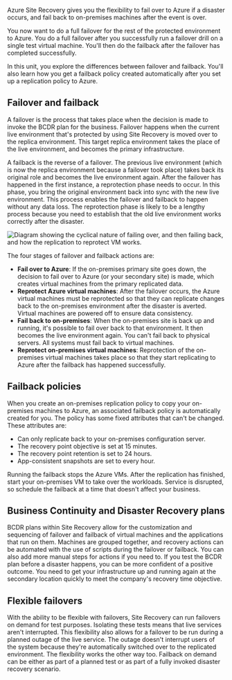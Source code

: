 Azure Site Recovery gives you the flexibility to fail over to Azure if a disaster occurs, and fail back to on-premises machines after the event is over.

You now want to do a full failover for the rest of the protected environment to Azure. You do a full failover after you successfully run a failover drill on a single test virtual machine. You'll then do the failback after the failover has completed successfully.

In this unit, you explore the differences between failover and failback. You'll also learn how you get a failback policy created automatically after you set up a replication policy to Azure.

## Failover and failback

A failover is the process that takes place when the decision is made to invoke the BCDR plan for the business. Failover happens when the current live environment that's protected by using Site Recovery is moved over to the replica environment. This target replica environment takes the place of the live environment, and becomes the primary infrastructure.

A failback is the reverse of a failover. The previous live environment (which is now the replica environment because a failover took place) takes back its original role and becomes the live environment again. After the failover has happened in the first instance, a reprotection phase needs to occur. In this phase, you bring the original environment back into sync with the new live environment. This process enables the failover and failback to happen without any data loss. The reprotection phase is likely to be a lengthy process because you need to establish that the old live environment works correctly after the disaster.

![Diagram showing the cyclical nature of failing over, and then failing back, and how the replication to reprotect VM works.](../media/5-failover-failback.svg)

The four stages of failover and failback actions are:

- **Fail over to Azure**: If the on-premises primary site goes down, the decision to fail over to Azure (or your secondary site) is made, which creates virtual machines from the primary replicated data.
- **Reprotect Azure virtual machines**: After the failover occurs, the Azure virtual machines must be reprotected so that they can replicate changes back to the on-premises environment after the disaster is averted. Virtual machines are powered off to ensure data consistency.
- **Fail back to on-premises**: When the on-premises site is back up and running, it's possible to fail over back to that environment. It then becomes the live environment again. You can't fail back to physical servers. All systems must fail back to virtual machines.
- **Reprotect on-premises virtual machines**: Reprotection of the on-premises virtual machines takes place so that they start replicating to Azure after the failback has happened successfully.

## Failback policies

When you create an on-premises replication policy to copy your on-premises machines to Azure, an associated failback policy is automatically created for you. The policy has some fixed attributes that can't be changed. These attributes are:

- Can only replicate back to your on-premises configuration server.
- The recovery point objective is set at 15 minutes.
- The recovery point retention is set to 24 hours.
- App-consistent snapshots are set to every hour.

Running the failback stops the Azure VMs. After the replication has finished, start your on-premises VM to take over the workloads. Service is disrupted, so schedule the failback at a time that doesn't affect your business.

## Business Continuity and Disaster Recovery plans

BCDR plans within Site Recovery allow for the customization and sequencing of failover and failback of virtual machines and the applications that run on them. Machines are grouped together, and recovery actions can be automated with the use of scripts during the failover or failback. You can also add more manual steps for actions if you need to. If you test the BCDR plan before a disaster happens, you can be more confident of a positive outcome. You need to get your infrastructure up and running again at the secondary location quickly to meet the company's recovery time objective.

## Flexible failovers

With the ability to be flexible with failovers, Site Recovery can run failovers on demand for test purposes. Isolating these tests means that live services aren't interrupted. This flexibility also allows for a failover to be run during a planned outage of the live service. The outage doesn't interrupt users of the system because they're automatically switched over to the replicated environment. The flexibility works the other way too. Failback on demand can be either as part of a planned test or as part of a fully invoked disaster recovery scenario.
